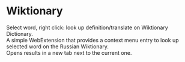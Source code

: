 # Wiktionary

Select word, right click: look up definition/translate on Wiktionary Dictionary.  
A simple WebExtension that provides a context menu entry to look up selected word on the Russian Wiktionary.  
Opens results in a new tab next to the current one.

